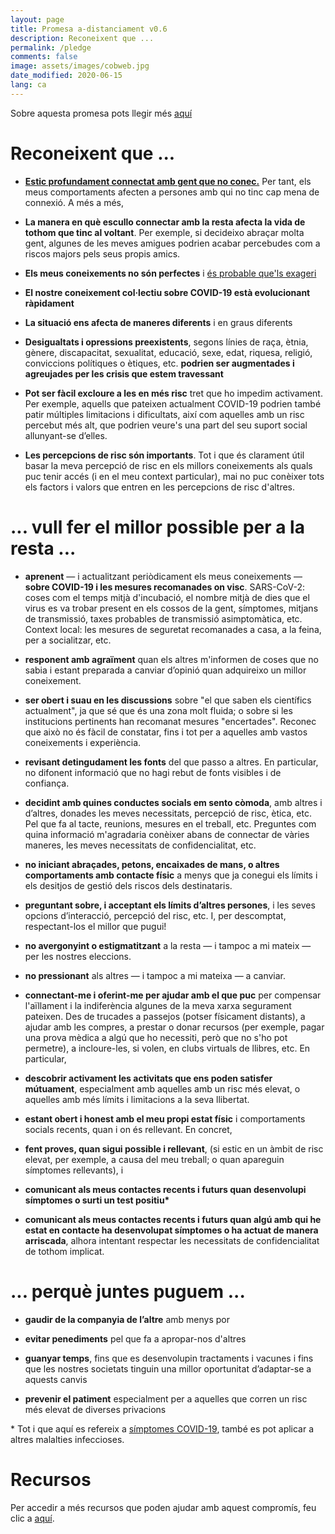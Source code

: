 ```yaml
---
layout: page
title: Promesa a-distanciament v0.6
description: Reconeixent que ...
permalink: /pledge
comments: false
image: assets/images/cobweb.jpg
date_modified: 2020-06-15
lang: ca
---
```


<span class="small mark">Sobre aquesta promesa pots llegir més [aquí]({{site.baseurl}}/about)</span>

# Reconeixent que ...


*   [**Estic profundament connectat amb gent que no conec.**](https://youtu.be/X0mHf3oSUdU) Per tant, els meus comportaments afecten a persones amb qui no tinc cap mena de connexió. A més a més,

* **La manera en què escullo connectar amb la resta afecta la vida de tothom que tinc al voltant**. <span class="spoiler">Per exemple, si decideixo abraçar molta gent, algunes de les meves amigues podrien acabar percebudes com a riscos majors pels seus propis amics.</span>
    
* **Els meus coneixements no són perfectes** i [és probable que'ls exageri](https://www.wikiwand.com/ca/Efecte_Dunning-Kruger)

* **El nostre coneixement col·lectiu sobre COVID-19 està evolucionant ràpidament**

* **La situació ens afecta de maneres diferents** i en graus diferents

* **Desigualtats i opressions preexistents**, segons línies de raça, ètnia, gènere, discapacitat, sexualitat, educació, sexe, edat, riquesa, religió, conviccions polítiques o ètiques, etc. **podrien ser augmentades i agreujades per les crisis que estem travessant**

* **Pot ser fàcil excloure a les en més risc** <span class = "spoiler">tret que ho impedim activament. Per exemple, aquells que pateixen actualment COVID-19 podrien també patir múltiples limitacions i dificultats, així com aquelles amb un risc percebut més alt, que podrien veure's una part del seu suport social allunyant-se d’elles.</span>

* **Les percepcions de risc són importants**. <span class = "spoiler">Tot i que és clarament útil basar la meva percepció de risc en els millors coneixements als quals puc tenir accés (i en el meu context particular), mai no puc conèixer tots els factors i valors que entren en les percepcions de risc d'altres.</span>

# ... vull fer el millor possible per a la resta ...


* **aprenent** — i actualitzant periòdicament els meus coneixements — **sobre COVID-19 i les mesures recomanades on visc**. <span class="spoiler">SARS-CoV-2: coses com el temps mitjà d'incubació, el nombre mitjà de dies que el virus es va trobar present en els cossos de la gent, símptomes, mitjans de transmissió, taxes probables de transmissió asimptomàtica, etc. Context local: les mesures de seguretat recomanades a casa, a la feina, per a socialitzar, etc.</span>

* **responent amb agraïment** quan els altres m'informen de coses que no sabia i estant preparada a canviar d’opinió quan adquireixo un millor coneixement.

* **ser obert i suau en les discussions** <span class="spoiler">sobre "el que saben els científics actualment", ja que sé que és una zona molt fluida; o sobre si les institucions pertinents han recomanat mesures "encertades". Reconec que això no és fàcil de constatar, fins i tot per a aquelles amb vastos coneixements i experiència.</span>

* **revisant detingudament les fonts** del que passo a altres. <span class="spoiler">En particular, no difonent informació que no hagi rebut de fonts visibles i de confiança.</span>

* **decidint amb quines conductes socials em sento còmoda**, amb altres i d’altres, donades les meves necessitats, percepció de risc, ètica, etc. <span class="spoiler"> Pel que fa al tacte, reunions, mesures en el treball, etc. Preguntes com quina informació m'agradaria conèixer abans de connectar de vàries maneres, les meves necessitats de confidencialitat, etc.</span>

* **no iniciant abraçades, petons, encaixades de mans, o altres comportaments amb contacte físic** a menys que ja conegui els límits i els desitjos de gestió dels riscos dels destinataris.

* **preguntant sobre, i acceptant els límits d’altres persones**, i les seves opcions d’interacció, percepció del risc, etc. I, per descomptat, respectant-los el millor que pugui!

* **no avergonyint o estigmatitzant** a la resta — i tampoc a mi mateix — per les nostres eleccions.

* **no pressionant** als altres — i tampoc a mi mateixa — a canviar.

* **connectant-me i oferint-me per ajudar amb el que puc** per compensar l'aïllament i la indiferència algunes de la meva xarxa segurament pateixen. <span class="spoiler">Des de trucades a passejos (potser físicament distants), a ajudar amb les compres, a prestar o donar recursos (per exemple, pagar una prova mèdica a algú que ho necessiti, però que no s'ho pot permetre), a incloure-les, si volen, en clubs virtuals de llibres, etc. </span>En particular,

* **descobrir activament les activitats que ens poden satisfer mútuament**, especialment amb aquelles amb un risc més elevat, o aquelles amb més límits i limitacions a la seva llibertat.

* **estant obert i honest amb el meu propi estat físic** i comportaments socials recents, quan i on és rellevant. En concret,

* **fent proves, quan sigui possible i rellevant**, (si estic en un àmbit de risc elevat, per exemple, a causa del meu treball; o quan apareguin símptomes rellevants), i

* **comunicant als meus contactes recents i futurs quan desenvolupi símptomes o surti un test positiu\***

* **comunicant als meus contactes recents i futurs quan algú amb qui he estat en contacte ha desenvolupat símptomes o ha actuat de manera arriscada**<span class="spoiler">, alhora intentant respectar les necessitats de confidencialitat de tothom implicat.</span>

# ... perquè juntes puguem ...

* **gaudir de la companyia de l’altre** amb menys por

* **evitar penediments** pel que fa a apropar-nos d'altres

* **guanyar temps**, fins que es desenvolupin tractaments i vacunes i fins que les nostres societats tinguin una millor oportunitat d’adaptar-se a aquests canvis

* **prevenir el patiment** especialment per a aquelles que corren un risc més elevat de diverses privacions


\* Tot i que aquí es refereix a [símptomes COVID-19](https://canalsalut.gencat.cat/ca/salut-a-z/c/coronavirus-2019-ncov/ciutadania/que-es-coronavirus/simptomes-i-tractament/), també es pot aplicar a altres malalties infeccioses.

# Recursos

Per accedir a més recursos que poden ajudar amb aquest compromís, feu clic a [aquí]({{site.baseurl}}/recursos).